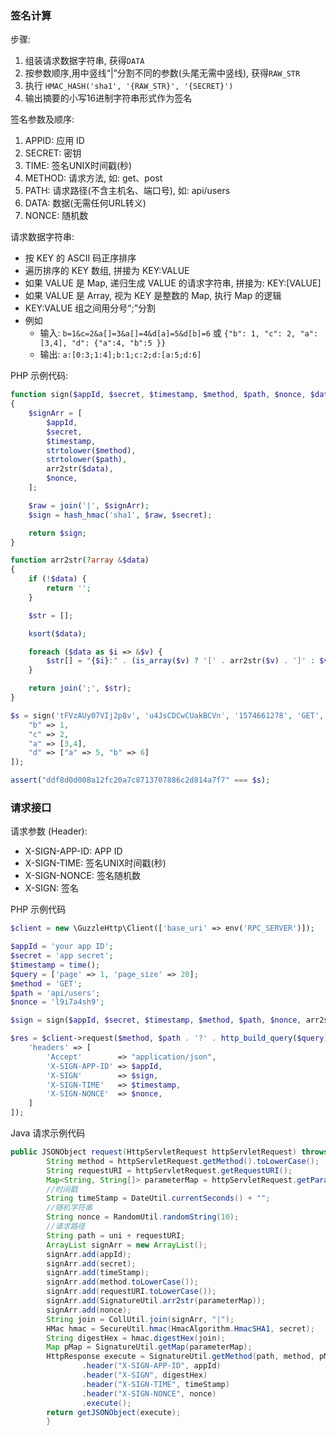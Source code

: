 ### 签名计算

步骤:

1. 组装请求数据字符串, 获得`DATA`
2. 按参数顺序,用中竖线“|”分割不同的参数(头尾无需中竖线), 获得`RAW_STR`
3. 执行 `HMAC_HASH('sha1', '{RAW_STR}', '{SECRET}')`
4. 输出摘要的小写16进制字符串形式作为签名

签名参数及顺序:

1. APPID: 应用 ID
2. SECRET: 密钥
3. TIME: 签名UNIX时间戳(秒)
4. METHOD: 请求方法, 如: get、post
5. PATH: 请求路径(不含主机名、端口号), 如: api/users
6. DATA: 数据(无需任何URL转义)
7. NONCE: 随机数

请求数据字符串:

* 按 KEY 的 ASCII 码正序排序
* 遍历排序的 KEY 数组, 拼接为 KEY:VALUE
* 如果 VALUE 是 Map, 递归生成 VALUE 的请求字符串, 拼接为: KEY:[VALUE]
* 如果 VALUE 是 Array, 视为 KEY 是整数的 Map, 执行 Map 的逻辑
* KEY:VALUE 组之间用分号“;”分割
* 例如
  * 输入: `b=1&c=2&a[]=3&a[]=4&d[a]=5&d[b]=6` 或 `{"b": 1, "c": 2, "a": [3,4], "d": {"a":4, "b":5 }}`
  * 输出: `a:[0:3;1:4];b:1;c:2;d:[a:5;d:6]`

PHP 示例代码:

```php
function sign($appId, $secret, $timestamp, $method, $path, $nonce, $data): string
{
    $signArr = [
        $appId,
        $secret,
        $timestamp,
        strtolower($method),
        strtolower($path),
        arr2str($data),
        $nonce,
    ];

    $raw = join('|', $signArr);
    $sign = hash_hmac('sha1', $raw, $secret);

    return $sign;
}

function arr2str(?array &$data)
{
    if (!$data) {
        return '';
    }

    $str = [];

    ksort($data);

    foreach ($data as $i => &$v) {
        $str[] = "{$i}:" . (is_array($v) ? '[' . arr2str($v) . ']' : $v);
    }

    return join(';', $str);
}

$s = sign('tFVzAUy07VIj2p8v', 'u4JsCDCwCUakBCVn', '1574661278', 'GET', 'api/users', '7o2jpms6l8ep', [
    "b" => 1,
    "c" => 2,
    "a" => [3,4],
    "d" => ["a" => 5, "b" => 6]
]);

assert("ddf8d0d008a12fc20a7c8713707886c2d814a7f7" === $s);
```

### 请求接口

请求参数 (Header):

* X-SIGN-APP-ID: APP ID
* X-SIGN-TIME: 签名UNIX时间戳(秒)
* X-SIGN-NONCE: 签名随机数
* X-SIGN: 签名

PHP 示例代码
```php
$client = new \GuzzleHttp\Client(['base_uri' => env('RPC_SERVER')]);

$appId = 'your app ID';
$secret = 'app secret';
$timestamp = time();
$query = ['page' => 1, 'page_size' => 20];
$method = 'GET';
$path = 'api/users';
$nonce = 'l9i7a4sh9';

$sign = sign($appId, $secret, $timestamp, $method, $path, $nonce, arr2str($query));

$res = $client->request($method, $path . '?' . http_build_query($query), [
    'headers' => [
        'Accept'        => "application/json",
        'X-SIGN-APP-ID' => $appId,
        'X-SIGN'        => $sign,
        'X-SIGN-TIME'   => $timestamp,
        'X-SIGN-NONCE'  => $nonce,
    ]
]);
```
Java 请求示例代码
```Java
public JSONObject request(HttpServletRequest httpServletRequest) throws UNIException {
        String method = httpServletRequest.getMethod().toLowerCase();
        String requestURI = httpServletRequest.getRequestURI();
        Map<String, String[]> parameterMap = httpServletRequest.getParameterMap();
        //时间戳
        String timeStamp = DateUtil.currentSeconds() + "";
        //随机字符串
        String nonce = RandomUtil.randomString(10);
        //请求路径
        String path = uni + requestURI;
        ArrayList signArr = new ArrayList();
        signArr.add(appId);
        signArr.add(secret);
        signArr.add(timeStamp);
        signArr.add(method.toLowerCase());
        signArr.add(requestURI.toLowerCase());
        signArr.add(SignatureUtil.arr2str(parameterMap));
        signArr.add(nonce);
        String join = CollUtil.join(signArr, "|");
        HMac hmac = SecureUtil.hmac(HmacAlgorithm.HmacSHA1, secret);
        String digestHex = hmac.digestHex(join);
        Map pMap = SignatureUtil.getMap(parameterMap);
        HttpResponse execute = SignatureUtil.getMethod(path, method, pMap)
                .header("X-SIGN-APP-ID", appId)
                .header("X-SIGN", digestHex)
                .header("X-SIGN-TIME", timeStamp)
                .header("X-SIGN-NONCE", nonce)
                .execute();
        return getJSONObject(execute);
        }
```
